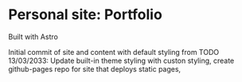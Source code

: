 # Personal site: Portfolio

Built with Astro

Initial commit of site and content with default styling from 
TODO 13/03/2033: Update built-in theme styling with custon styling, create github-pages repo for site that deploys static pages,
